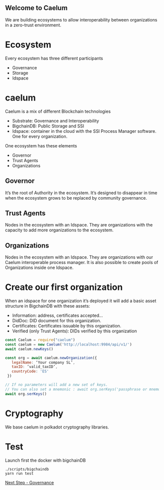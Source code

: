 ## Welcome to Caelum
We are building ecosystems to allow interoperability between organizations in a zero-trust environment.

# Ecosystem
Every ecosystem has three different participants

- Governance
- Storage
- Idspace

# caelum
Caelum is a mix of different Blockchain technologies
- Substrate: Governance and Interoperability
- BigchainDB: Public Storage and SSI
- Idspace: container in the cloud with the SSI Process Manager software. One for every organization.

One ecosystem has these elements

- Governor
- Trust Agents
- Organizations

## Governor
It’s the root of Authority in the ecosystem. It’s designed to disappear in time when the ecosystem grows to be replaced by community governance.

## Trust Agents
Nodes in the ecosystem with an Idspace. They are organizations with the capacity to add more organizations to the ecosystem.
## Organizations
Nodes in the ecosystem with an Idspace. They are organizations with our Caelum interoperable process manager.
It is also possible to create pools of Organizations inside one Idspace.

# Create our first organization
When an idspace for one organization it’s deployed it will add a basic asset structure in BigchainDB with these assets:
- Information: address, certificates accepted...
- DidDoc: DID document for this organization.
- Certificates: Certificates issuable by this organization.
- Verified (only Trust Agents): DIDs verified by this organization

```javascript
const Caelum = require("caelum")
const caelum = new Caelum('http://localhost:9984/api/v1/')
await caelum.newKeys()

const org = await caelum.newOrganization({
   legalName: ‘Your company SL’,
   taxID: ’valid_taxID’,
   countryCode: 'ES'
 })

// If no parameters will add a new set of keys.
// You can also set a mnemonic : await org.serKeys('passphrase or mnemonic (bip39)')
await org.serKeys()

```

# Cryptography
We base caelum in polkadot cryptography libraries.

# Test
Launch first the docker with bigchainDB
```shell
./scripts/bigchaindb
yarn run test
```

[Next Step - Governance](playground/docs/governance.md)
